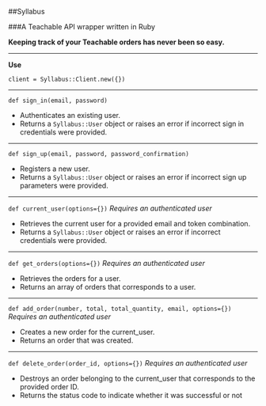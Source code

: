 ##Syllabus


###A Teachable API wrapper written in Ruby

**Keeping track of your Teachable orders has never been so easy.**

---

**Use**

```
client = Syllabus::Client.new({})
```

---

```def sign_in(email, password)```

- Authenticates an existing user.
- Returns a `Syllabus::User` object or raises an error if incorrect sign in credentials were provided.
    
---

```def sign_up(email, password, password_confirmation)```

- Registers a new user.
- Returns a `Syllabus::User` object or raises an error if incorrect sign up parameters were provided.
    
---

```def current_user(options={})``` _Requires an authenticated user_

- Retrieves the current user for a provided email and token combination.
- Returns a `Syllabus::User` object or raises an error if incorrect credentials were provided.

---

```def get_orders(options={})``` _Requires an authenticated user_

- Retrieves the orders for a user.
- Returns an array of orders that corresponds to a user.

---

```def add_order(number, total, total_quantity, email, options={})``` _Requires an authenticated user_

- Creates a new order for the current_user.
- Returns an order that was created.

---

```def delete_order(order_id, options={})``` _Requires an authenticated user_

- Destroys an order belonging to the current_user that corresponds to the provided order ID.
- Returns the status code to indicate whether it was successful or not
